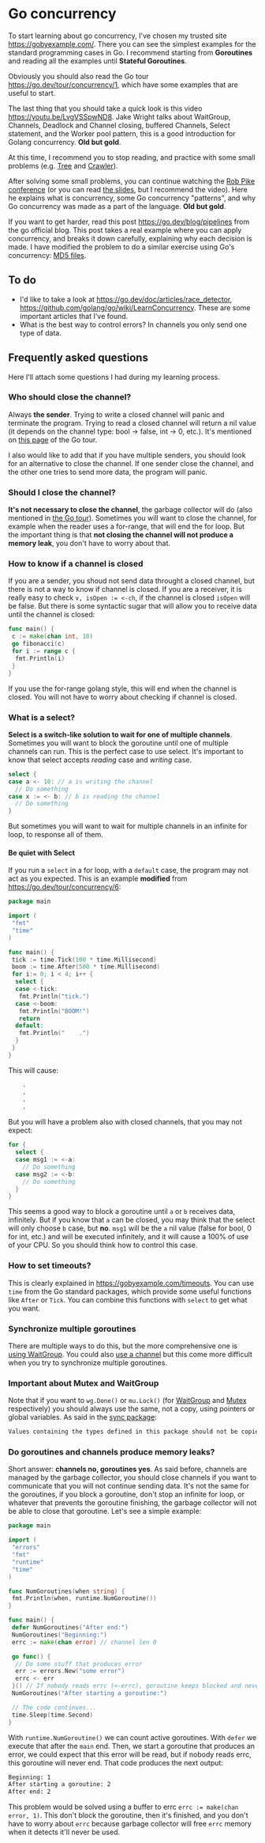 # Go concurrency

To start learning about go concurrency, I've chosen my trusted site <https://gobyexample.com/>. There you can see the simplest examples for the standard programming cases in Go. I recommend starting from **Goroutines** and reading all the examples until **Stateful Goroutines**.

Obviously you should also read the Go tour <https://go.dev/tour/concurrency/1>, which have some examples that are useful to start.

The last thing that you should take a quick look is this video <https://youtu.be/LvgVSSpwND8>. Jake Wright talks about WaitGroup, Channels, Deadlock and Channel closing, buffered Channels, Select statement, and the Worker pool pattern, this is a good introduction for Golang concurrency. **Old but gold**.

At this time, I recommend you to stop reading, and practice with some small problems (e.g. [Tree](01.%20Tree) and [Crawler](02.%20Crawler)).

After solving some small problems, you can continue watching the [Rob Pike conference](https://www.youtube.com/watch?v=f6kdp27TYZs) (or you can read [the slides](https://go.dev/talks/2012/concurrency.slide#1), but I recommend the video). Here he explains what is concurrency, some Go concurrency "patterns", and why Go concurrency was made as a part of the language. **Old but gold**.

If you want to get harder, read this post <https://go.dev/blog/pipelines> from the go official blog. This post takes a real example where you can apply concurrency, and breaks it down carefully, explaining why each decision is made. I have modified the problem to do a similar exercise using Go's concurrency: [MD5 files](03.%20MD5%20files).

## To do

- I'd like to take a look at <https://go.dev/doc/articles/race_detector>, <https://github.com/golang/go/wiki/LearnConcurrency>. These are some important articles that I've found.
- What is the best way to control errors? In channels you only send one type of data.

## Frequently asked questions

Here I'll attach some questions I had during my learning process.

### Who should close the channel?

Always **the sender**. Trying to write a closed channel will panic and terminate the program. Trying to read a closed channel will return a nil value (it depends on the channel type: bool -> false, int -> 0, etc.). It's mentioned on [this page](https://go.dev/tour/concurrency/4) of the Go tour.

I also would like to add that if you have multiple senders, you should look for an alternative to close the channel. If one sender close the channel, and the other one tries to send more data, the program will panic.

### Should I close the channel?

**It's not necessary to close the channel**, the garbage collector will do (also mentioned in [the Go tour](https://go.dev/tour/concurrency/4)). Sometimes you will want to close the channel, for example when the reader uses a for-range, that will end the for loop. But the important thing is that **not closing the channel will not produce a memory leak**, you don't have to worry about that.

### How to know if a channel is closed

If you are a sender, you shoud not send data throught a closed channel, but there is not a way to know if channel is closed. If you are a receiver, it is really easy to check `v, isOpen := <-ch`, if the channel is closed `isOpen` will be false. But there is some syntactic sugar that will allow you to receive data until the channel is closed:

```go
func main() {
 c := make(chan int, 10)
 go fibonacci(c)
 for i := range c {
  fmt.Println(i)
 }
}
```

If you use the for-range golang style, this will end when the channel is closed. You will not have to worry about checking if channel is closed.

### What is a select?

**Select is a switch-like solution to wait for one of multiple channels**. Sometimes you will want to block the goroutine until one of multiple channels can run. This is the perfect case to use select. It's important to know that select accepts _reading_ case and _writing_ case.

```go
select {
case a <- 10: // a is writing the channel
  // Do something
case x := <- b: // b is reading the channel
  // Do something
}
```

But sometimes you will want to wait for multiple channels in an infinite for loop, to response all of them.

#### Be quiet with Select

If you run a `select` in a for loop, with a `default` case, the program may not act as you expected. This is an example **modified** from <https://go.dev/tour/concurrency/6>:

```go
package main

import (
 "fmt"
 "time"
)

func main() {
 tick := time.Tick(100 * time.Millisecond)
 boom := time.After(500 * time.Millisecond)
 for i:= 0; i < 4; i++ {
  select {
  case <-tick:
   fmt.Println("tick.")
  case <-boom:
   fmt.Println("BOOM!")
   return
  default:
   fmt.Println("    .")
  }
 }
}
```

This will cause:

```txt
    .
    .
    .
    .
```

But you will have a problem also with closed channels, that you may not expect:

```go
for {
  select {
  case msg1 := <-a:
    // Do something
  case msg2 := <-b:
    // Do something
  }
}
```

This seems a good way to block a goroutine until `a` or `b` receives data, infinitely. But if you know that `a` can be closed, you may think that the select will only choose `b` case, but **no**. `msg1` will be the `a` nil value (false for bool, 0 for int, etc.) and will be executed infinitely, and it will cause a 100% of use of your CPU. So you should think how to control this case.

### How to set timeouts?

This is clearly explained in <https://gobyexample.com/timeouts>. You can use `time` from the Go standard packages, which provide some useful functions like `After` or `Tick`. You can combine this functions with `select` to get what you want.

### Synchronize multiple goroutines

There are multiple ways to do this, but the more comprehensive one is [using WaitGroup](https://gobyexample.com/waitgroups). You could also [use a channel](https://gobyexample.com/channel-synchronization) but this come more difficult when you try to synchronize multiple goroutines.

### Important about Mutex and WaitGroup

Note that if you want to `wg.Done()` or `mu.Lock()` (for [WaitGroup](https://pkg.go.dev/sync#WaitGroup) and [Mutex](https://pkg.go.dev/sync#Mutex) respectively) you should always use the same, not a copy, using pointers or global variables. As said in the [sync package](https://pkg.go.dev/sync):

```txt
Values containing the types defined in this package should not be copied.
```

### Do goroutines and channels produce memory leaks?

Short answer: **channels no, goroutines yes**. As said before, channels are managed by the garbage collector, you should close channels if you want to communicate that you will not continue sending data. It's not the same for the goroutines, if you block a goroutine, don't stop an infinite for loop, or whatever that prevents the goroutine finishing, the garbage collector will not be able to close that goroutine. Let's see a simple example:

```go
package main

import (
 "errors"
 "fmt"
 "runtime"
 "time"
)

func NumGoroutines(when string) {
 fmt.Println(when, runtime.NumGoroutine())
}

func main() {
 defer NumGoroutines("After end:")
 NumGoroutines("Beginning:")
 errc := make(chan error) // channel len 0

 go func() {
  // Do some stuff that produces error
  err := errors.New("some error")
  errc <- err
 }() // If nobody reads errc (<-errc), goroutine keeps blocked and never ends...
 NumGoroutines("After starting a goroutine:")

 // The code continues...
 time.Sleep(time.Second)
}
```

With `runtime.NumGoroutine()` we can count active goroutines. With `defer` we execute that after the `main` end. Then, we start a goroutine that produces an error, we could expect that this error will be read, but if nobody reads errc, this goroutine will never end. That code produces the next output:

```txt
Beginning: 1
After starting a goroutine: 2
After end: 2
```

This problem would be solved using a buffer to errc `errc := make(chan error, 1)`. This don't block the goroutine, then it's finished, and you don't have to worry about `errc` because garbage collector will free `errc` memory when it detects it'll never be used.
